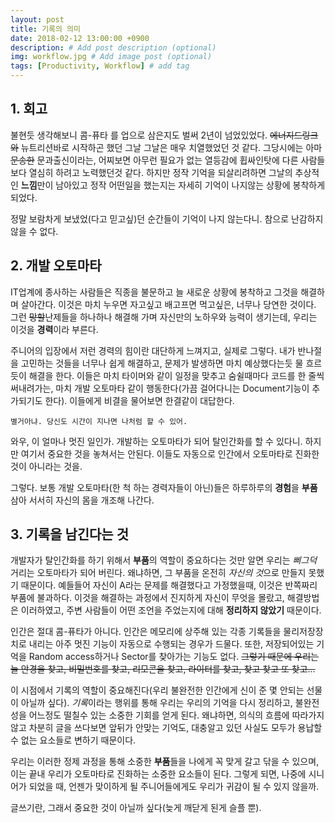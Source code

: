 ```yaml
---
layout: post
title: 기록의 의미
date: 2018-02-12 13:00:00 +0900
description: # Add post description (optional)
img: workflow.jpg # Add image post (optional)
tags: [Productivity, Workflow] # add tag
---
```


## 1. 회고

불현듯 생각해보니 콤-퓨타 를 업으로 삼은지도 벌써 2년이 넘었있었다. ~~에너지드링크와~~ 뉴트리션바로 시작하곤 했던 그날 그날은 매우 치열했었던 것 같다. 그당시에는 아마 ~~문송한~~ 문과출신이라는, 어찌보면 아무런 필요가 없는 열등감에 휩싸인탓에 다른 사람들보다 열심히 하려고 노력했던것 같다. 하지만 정작 기억을 되살리려하면 그날의 추상적인 **느낌**만이 남아있고 정작 어떤일을 했는지는 자세히 기억이 나지않는 상황에 봉착하게 되었다.

정말 보람차게 보냈었(다고 믿고싶)던 순간들이 기억이 나지 않는다니. 참으로 난감하지 않을 수 없다.

## 2. 개발 오토마타

IT업계에 종사하는 사람들은 직종을 불문하고 늘 새로운 상황에 봉착하고 그것을 해결하며 살아간다. 이것은 마치 누우면 자고싶고 배고프면 먹고싶은, 너무나 당연한 것이다. 그런 ~~망할~~난제들을 하나하나 해결해 가며 자신만의 노하우와 능력이 생기는데, 우리는 이것을 **경력**이라 부른다.

주니어의 입장에서 저런 경력의 힘이란 대단하게 느껴지고, 실제로 그렇다. 내가 반나절을 고민하는 것들을 너무나 쉽게 해결하고, 문제가 발생하면 마치 예상했다는듯 물 흐르듯이 해결을 한다. 이들은 마치 타이머와 같이 일정을 맞추고 숨쉴때마다 코드를 한 줄씩 써내려가는, 마치 개발 오토마타 같이 행동한다(가끔 걸어다니는 Document기능이 추가되기도 한다). 이들에게 비결을 물어보면 한결같이 대답한다.

`별거아냐. 당신도 시간이 지나면 나처럼 할 수 있어.`

와우, 이 얼마나 멋진 일인가. 개발하는 오토마타가 되어 탈인간화를 할 수 있다니. 하지만 여기서 중요한 것을 놓쳐서는 안된다. 이들도 자동으로 인간에서 오토마타로 진화한 것이 아니라는 것을.

그렇다. 보통 개발 오토마타(한 척 하는 경력자들이 아닌)들은 하루하루의 **경험**을 **부품**삼아 서서히 자신의 몸을 개조해 나간다.

## 3. 기록을 남긴다는 것

개발자가 탈인간화를 하기 위해서 **부품**의 역할이 중요하다는 것만 알면 우리는 *삐그덕* 거리는 오토마타가 되어 버린다. 왜냐하면, 그 부품을 온전히 *자신의 것*으로 만들지 못했기 때문이다. 예들들어 자신이 A라는 문제를 해결했다고 가정했을때, 이것은 반쪽짜리 부품에 불과하다. 이것을 해결하는 과정에서 진지하게 자신이 무엇을 몰랐고, 해결방법은 이러하였고, 주변 사람들이 어떤 조언을 주었는지에 대해 **정리하지 않았기** 때문이다.

인간은 절대 콤-퓨타가 아니다. 인간은 메모리에 상주해 있는 각종 기록들을 물리저장장치로 내리는 아주 멋진 기능이 자동으로 수행되는 경우가 드물다. 또한, 저장되어있는 기억을 Random access하거나 Sector를 찾아가는 기능도 없다. ~~그렇기 때문에 우리는 늘 안경을 찾고, 비밀번호를 찾고, 리모콘을 찾고, 라이터를 찾고, 찾고 찾고 또 찾고...~~

이 시점에서 기록의 역할이 중요해진다(우리 불완전한 인간에게 신이 준 몇 안되는 선물이 아닐까 싶다). *기록*이라는 행위를 통해 우리는 우리의 기억을 다시 정리하고, 불완전성을 어느정도 떨칠수 있는 소중한 기회를 얻게 된다. 왜냐하면, 의식의 흐름에 따라가지 않고 차분히 글을 쓰다보면 앞뒤가 안맞는 기억도, 대충알고 있던 사실도 모두가 용납할 수 없는 요소들로 변하기 때문이다.

우리는 이러한 정제 과정을 통해 소중한 **부품**들을 나에게 꼭 맞게 갈고 닦을 수 있으며, 이는 끝내 우리가 오토마타로 진화하는 소중한 요소들이 된다. 그렇게 되면, 나중에 시니어가 되었을 때, 언젠가 맞이하게 될 주니어들에게도 우리가 귀감이 될 수 있지 않을까.

글쓰기란, 그래서 중요한 것이 아닐까 싶다(늦게 깨닫게 된게 슬플 뿐).